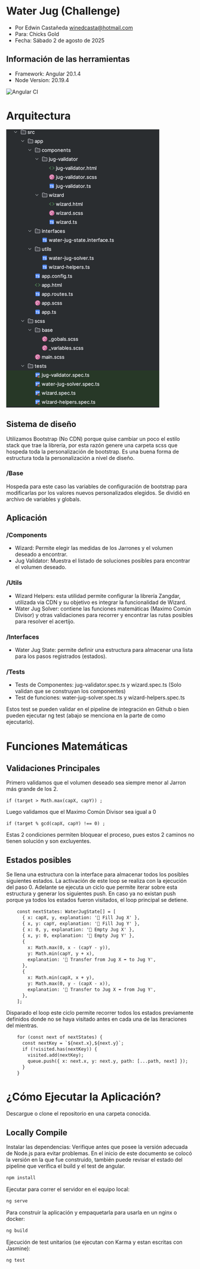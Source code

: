 # Water Jug (Challenge)
- Por Edwin Castañeda [winedcasta@hotmail.com](mailto:winedcasta@hotmail.com)
- Para: Chicks Gold
- Fecha: Sábado 2 de agosto de 2025

## Información de las herramientas

- Framework: Angular 20.1.4
- Node Version: 20.19.4

![Angular CI](https://github.com/edwincastaneda/water-jug-challenge/actions/workflows/ci.yml/badge.svg)

# Arquitectura

![img.png](/public/assets/img.png)

## Sistema de diseño
Utilizamos Bootstrap (No CDN) porque quise cambiar un poco el estilo stack que trae la librería, por esta razón genere una carpeta scss que hospeda toda la personalización de bootstrap.
Es una buena forma de estructura toda la personalización a nivel de diseño.

### /Base
Hospeda para este caso las variables de configuración de bootstrap para modificarlas por los valores nuevos personalizados elegidos. Se dividió en archivo de variables y
globals.

## Aplicación

### /Components
- Wizard: Permite elegir las medidas de los Jarrones y el volumen deseado a encontrar.
- Jug Validator: Muestra el listado de soluciones posibles para encontrar el volumen deseado.

### /Utils
- Wizard Helpers: esta utilidad permite configurar la librería Zangdar, utilizada via CDN y su objetivo es integrar la funcionalidad de Wizard.
- Water Jug Solver: contiene las funciones matemáticas (Maximo Común Divisor) y otras validaciones para recorrer y encontrar las rutas posibles para resolver el acertijo.

### /Interfaces
- Water Jug State: permite definir una estructura para almacenar una lista para los pasos registrados (estados).

### /Tests
- Tests de Componentes: jug-validator.spec.ts y wizard.spec.ts (Solo validan que se construyan los componentes)
- Test de funciones: water-jug-solver.spec.ts y wizard-helpers.spec.ts

Estos test se pueden validar en el pipeline de integración en Github o bien pueden ejecutar ng test (abajo se menciona en la parte de como ejecutarlo).

# Funciones Matemáticas

## Validaciones Principales

Primero validamos que el volumen deseado sea siempre menor al Jarron más grande de los 2.
```
if (target > Math.max(capX, capY)) ;
```
Luego validamos que el Maximo Común Divisor sea igual a 0
```
if (target % gcd(capX, capY) !== 0) ;
```
Estas 2 condiciones permiten bloquear el proceso, pues estos 2 caminos no tienen solución y son excluyentes.

## Estados posibles

Se llena una estructura con la interface para almacenar todos los posibles siguientes estados. La activación de este loop se realiza con la ejecución del paso 0. Adelante se ejecuta un
ciclo que permite iterar sobre esta estructura y generar los siguientes push. En caso ya no existan push porque ya todos los estados fueron visitados, el loop principal se detiene.
```
    const nextStates: WaterJugState[] = [
      { x: capX, y, explanation: '🚰 Fill Jug X' },
      { x, y: capY, explanation: '🚰 Fill Jug Y' },
      { x: 0, y, explanation: '🫙 Empty Jug X' },
      { x, y: 0, explanation: '🫙 Empty Jug Y' },
      {
        x: Math.max(0, x - (capY - y)),
        y: Math.min(capY, y + x),
        explanation: '🫗 Transfer from Jug X ➡️ to Jug Y',
      },
      {
        x: Math.min(capX, x + y),
        y: Math.max(0, y - (capX - x)),
        explanation: '🫗 Transfer to Jug X ⬅️ from Jug Y',
      },
    ];
```
Disparado el loop este ciclo permite recorrer todos los estados previamente definidos donde no se haya visitado antes en cada una de las iteraciones del mientras.

```
    for (const next of nextStates) {
      const nextKey = `${next.x},${next.y}`;
      if (!visited.has(nextKey)) {
        visited.add(nextKey);
        queue.push({ x: next.x, y: next.y, path: [...path, next] });
      }
    }
```



# ¿Cómo Ejecutar la Aplicación?
Descargue o clone el repositorio en una carpeta conocida.
## Locally Compile

Instalar las dependencias:
Verifique antes que posee la versión adecuada de Node.js para evitar problemas. 
En el inicio de este documento se colocó la versión en la que fue construido, también puede revisar el estado del pipeline que verifica el build y el test de angular.

```bash
npm install
```

Ejecutar para correr el servidor en el equipo local:

```bash
ng serve
```

Para construir la aplicación y empaquetarla para usarla en un nginx o docker:

```bash
ng build
```

Ejecución de test unitarios (se ejecutan con Karma y estan escritas con Jasmine):
```bash
ng test
```
